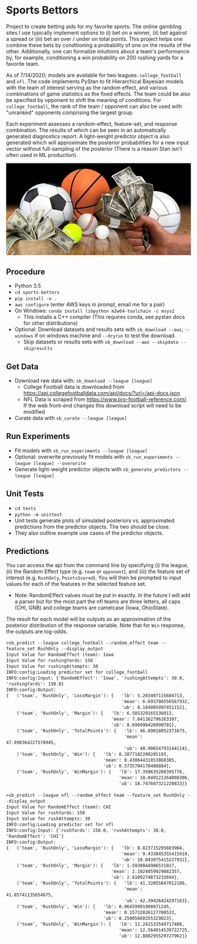 # Sports Bettors

Project to create betting aids for my favorite sports. The online gambling sites I use typically implement options 
to (i) bet on a winner, (ii) bet against a spread or (iii) bet an over / under on total points. This project helps one
combine these bets by conditioning a probability of one on the results of the other. Additionally, one can formalize
intuitions about a team's performance by, for example, conditioning a win probability on 200 rushing yards for a 
favorite team.

As of 7/14/2020; models are available for two leagues: `college_football` and `nfl`. The code implements PyStan to 
fit Hierarchical Bayesian models with the team of interest serving as the random effect, and various combinations of 
game statistics as the fixed effects. The team could be also be specified by opponent to shift the meaning of 
conditions. For `college_football`, the rank of the team / opponent can also be used with "unranked" opponents 
comprising the largest group.

Each experiment assesses a random-effect, feature-set, and response combination. The results of which can be seen in an
automatically generated diagnostics report. A light-weight predictor object is also generated which will approximate the
posterior probabilities for a new input vector without full-sampling of the posterior (There is a reason Stan isn't 
often used in ML production).

<img src="/docs/sports_bettors_logo.jpg" alt="Sports Betting" width="512">

## Procedure

- Python 3.5
- `cd sports-bettors`
- `pip install -e .`
- `aws configure` (enter AWS keys in prompt, email me for a pair)
- On Windows: `conda install libpython m2w64-toolchain -c msys2`
    - This installs a C++ compiler (This requires conda, see pystan docs for other distributions)
- Optional: Download datasets and results sets with `sb_download --aws`; `--windows` if on windows machine and 
`--dryrun` to test the download.
    - Skip datasets or results sets with `sb_download --aws --skipdata --skipresults`

## Get Data

- Download raw data with: `sb_download --league [league]`
    - College Football data is downloaded from https://api.collegefootballdata.com/api/docs/?url=/api-docs.json
    - NFL Data is scraped from https://www.pro-football-reference.com/. If the web front-end changes this download 
    script will need to be modified
- Curate data with `sb_curate --league [league]`

## Run Experiments

- Fit models with `sb_run_experiments --league [league]`
- Optional: overwrite previously fit models with `sb_run_experiments --league [league] --overwrite`
- Generate light-weight predictor objects with `sb_generate_predictors --league [league]`

## Unit Tests

- `cd tests`
- `python -m unittest`
- Unit tests generate plots of simulated posteriors vs. approximated predictions from the predictor objects. The 
two should be close. 
- They also outline example use cases of the predictor objects.

## Predictions

You can access the api from the command line by specifying (i) the league, (ii) the Random Effect type (e.g. `team` or
`opponent`), and (iii) the feature set of interest (e.g. `RushOnly`, `PointsScored`). You will then be prompted to input 
values for each of the features in the selected feature set. 
 - Note: RandomEffect values must be put in exactly. In the future I will add a parser but for the most part the nfl
 teams are three letters, all caps (CHI, GNB) and college teams are camelcase (Iowa, OhioState).

The result for each model will be outputs as an approximation of the posterior distribution of the response variable. 
Note that for `Win` response, the outputs are log-odds.

```
>sb_predict --league college_football --random_effect team --feature_set RushOnly --display_output
Input Value for RandomEffect (team): Iowa
Input Value for rushingYards: 150
Input Value for rushingAttempts: 30
INFO:config:Loading predictor set for college_football
INFO:config:Input: {'RandomEffect': 'Iowa', 'rushingAttempts': 30.0, 'rushingYards': 150.0}
INFO:config:Output:
{   ('team', 'RushOnly', 'LossMargin'): {   'lb': 5.203407115684713,
                                            'mean': 6.693706556567932,
                                            'ub': 8.184005997451152},
    ('team', 'RushOnly', 'Margin'): {   'lb': 6.585329165536013,
                                        'mean': 7.641162796263397,
                                        'ub': 8.696996426990781},
    ('team', 'RushOnly', 'TotalPoints'): {   'lb': 46.89018052371675,
                                             'mean': 47.898364227578945,
                                             'ub': 48.90654793144114},
    ('team', 'RushOnly', 'Win'): {   'lb': 0.2877182200285193,
                                     'mean': 0.43064431853860385,
                                     'ub': 0.5735704170486884},
    ('team', 'RushOnly', 'WinMargin'): {   'lb': 17.350635208395776,
                                           'mean': 18.049121264808306,
                                           'ub': 18.747607321220833}}

>sb_predict --league nfl --random_effect team --feature_set RushOnly --display_output
Input Value for RandomEffect (team): CHI
Input Value for rushYards: 150
Input Value for rushAttempts: 30
INFO:config:Loading predictor set for nfl
INFO:config:Input: {'rushYards': 150.0, 'rushAttempts': 30.0, 'RandomEffect': 'CHI'}
INFO:config:Output:
{   ('team', 'RushOnly', 'LossMargin'): {   'lb': 8.823715295603904,
                                            'mean': 9.433845355415919,
                                            'ub': 10.043975415227932},
    ('team', 'RushOnly', 'Margin'): {   'lb': 1.5938844986531027,
                                        'mean': 2.1024059929882357,
                                        'ub': 2.6109274873233694},
    ('team', 'RushOnly', 'TotalPoints'): {   'lb': 41.32055847012186,
                                             'mean': 41.85741135654675,
                                             'ub': 42.39426424297163},
    ('team', 'RushOnly', 'Win'): {   'lb': 0.06459991900071245,
                                     'mean': 0.15732826127700533,
                                     'ub': 0.25005660355329823},
    ('team', 'RushOnly', 'WinMargin'): {   'lb': 12.241533549717488,
                                           'mean': 12.564914539722725,
                                           'ub': 12.888295529727962}}
```
